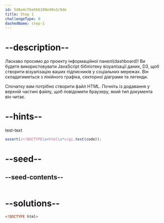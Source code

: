 ```yaml
---
id: 5d8a4cfbe6b6180ed9a1c9de
title: Step 1
challengeType: 0
dashedName: step-1
---
```


# --description--

Ласкаво просимо до проекту інформаційної панелі(dashboard)! Ви будете використовувати JavaScript бібліотеку візуалізації даних, D3, щоб створити візуалізацію ваших підписників у соціальних мережах. Він складатиметься з лінійного графіка, секторної діаграми та легенди.

Спочатку вам потрібно створити файл HTML. Почніть із додавання <!DOCTYPE html> у верхній частині файлу, щоб повідомити браузеру, який тип документа він читає.

# --hints--

test-text

```js
assert(/<!DOCTYPE\s+html\s*>/gi.test(code));
```

# --seed--

## --seed-contents--

```html
```

# --solutions--

```html
<!DOCTYPE html>
```
